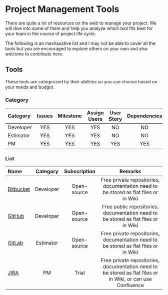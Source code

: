 # Project Management Tools

There are quite a lot of resources on the web to manage your project. We will dive into some of them 
and help you analyze which tool fits best for your team in the course of project life cycle.

The following is an inexhaustive list and I may not be able to cover all the tools but you are encouraged to explore 
others on your own and also welcome to contribute here.

## Tools

These tools are categorized by their abilities so you can choose based on your needs and budget.

### Category

| Category  | Issues  | Milestone | Assign Users | User Story | Dependencies | Documentation | Agile | Code Repo | Estimation | Reports |
|:----------|:-------:|:---------:|:------------:|:----------:|:------------:|:-------------:|:-----:|:---------:|:----------:|:-------:|
| Developer | YES     | YES       | YES          | NO         | NO           | YES           | YES   | YES       | NO         | NO      |
| Estimator | YES     | YES       | YES          | NO         | NO           | YES           | YES   | YES       | NO         | NO      |
| PM        | YES     | YES       | YES          | YES        | YES          | YES           | YES   | YES       | YES        | YES     |

### List

| Name           | Category  | Subscription | Remarks                                                                                                    |
|:---------------|:---------:|:------------:|:----------------------------------------------------------------------------------------------------------:|
| [Bitbucket][1] | Developer | Open-source  | Free private repositories, documentation need to be stored as flat files or in Wiki                        |
| [GitHub][2]    | Developer | Open-source  | Free public repositories, documentation need to be stored as flat files or in Wiki                         |
| [GitLab][3]    | Estimator | Open-source  | Free private repositories, documentation need to be stored as flat files or in Wiki                        |
| [JIRA][4]      | PM        | Trial        | Free private repositories, documentation need to be stored as flat files or in Wiki, or can use Confluence |

[1]: https://bitbucket.org/
[2]: https://github.com/
[3]: https://gitlab.com/
[4]: https://www.atlassian.com/software/jira
